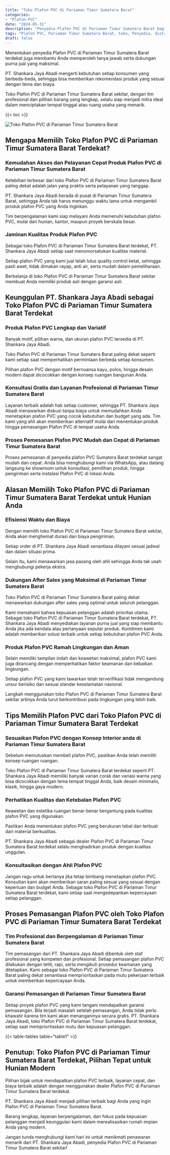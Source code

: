 ```yaml
---
title: "Toko Plafon PVC di Pariaman Timur Sumatera Barat"
categories: 
- "Plafon-PVC"
date: "2024-05-31"
description: "Penyedia Plafon PVC di Pariaman Timur Sumatera Barat bagi tempat tinggal, perkantoran, dan gerai. Material unggulan, beragam motif, warna menarik, beserta servis penempatan oleh tenaga ahli berpengalaman dan kepastian resmi!|Servis penyediaan Plafon PVC di Pariaman Timur Sumatera Barat bagi kebutuhan tempat tinggal, kantor, maupun gerai, dengan produk berkualitas dan penempatan oleh tenaga ahli berpengalaman dan jaminan resmi.|Solusi Plafon PVC di Pariaman Timur Sumatera Barat yang andal bagi rumah, kantor, serta gerai, bersama produk unggulan dan penempatan oleh tenaga ahli ahli serta garansi resmi.|Distribusi Plafon PVC di Pariaman Timur Sumatera Barat untuk hunian, perkantoran, serta toko, beserta material berkualitas dan penempatan ditangani oleh teknisi ahli, lengkap dengan kepastian resmi.}"
tags: "Plafon PVC, Pariaman Timur Sumatera Barat, toko, Penyedia, distributor"
draft: false
---
```


Menentukan penyedia Plafon PVC di Pariaman Timur Sumatera Barat terdekat juga membantu Anda memperoleh tanya jawab serta dukungan purna jual yang maksimal.

PT. Shankara Jaya Abadi mengerti kebutuhan setiap konsumen yang berbeda-beda, sehingga bisa memberikan rekomendasi produk yang sesuai dengan tema dan biaya.

Toko Plafon PVC di Pariaman Timur Sumatera Barat sekitar, dengan tim profesional dan pilihan barang yang lengkap, selalu siap menjadi mitra ideal dalam menciptakan tempat tinggal atau ruang usaha yang menarik.

{{< toc >}}

![Toko Plafon PVC di Pariaman Timur Sumatera Barat](/images/Plafon-PVC/Toko-Plafon-PVC-di-Pariaman-Timur-Sumatera-Barat.png)


## Mengapa Memilih Toko Plafon PVC di Pariaman Timur Sumatera Barat Terdekat?

### Kemudahan Akses dan Pelayanan Cepat Produk Plafon PVC di Pariaman Timur Sumatera Barat

Kelebihan terbesar dari toko Plafon PVC di Pariaman Timur Sumatera Barat paling dekat adalah jalan yang praktis serta pelayanan yang tanggap.

PT. Shankara Jaya Abadi berada di pusat di Pariaman Timur Sumatera Barat, sehingga Anda tak harus menunggu waktu lama untuk mengambil produk plafon PVC yang Anda inginkan.

Tim berpengalaman kami siap melayani Anda memenuhi kebutuhan plafon PVC, mulai dari hunian, kantor, maupun proyek berskala besar.

### Jaminan Kualitas Produk Plafon PVC

Sebagai toko Plafon PVC di Pariaman Timur Sumatera Barat terdekat, PT. Shankara Jaya Abadi setiap saat menomorsatukan kualitas material.

Setiap plafon PVC yang kami jual telah lulus quality control ketat, sehingga pasti awet, tidak dimakan rayap, anti air, serta mudah dalam pemeliharaan.

Berbelanja di toko Plafon PVC di Pariaman Timur Sumatera Barat sekitar membuat Anda memiliki produk asli dengan garansi asli.

## Keunggulan PT. Shankara Jaya Abadi sebagai Toko Plafon PVC di Pariaman Timur Sumatera Barat Terdekat

### Produk Plafon PVC Lengkap dan Variatif

Banyak motif, pilihan warna, dan ukuran plafon PVC tersedia di PT. Shankara Jaya Abadi.

Toko Plafon PVC di Pariaman Timur Sumatera Barat paling dekat seperti kami setiap saat memperhatikan permintaan berbeda setiap konsumen.

Pilihan plafon PVC dengan motif bernuansa kayu, polos, hingga desain modern dapat dicocokkan dengan konsep ruangan bangunan Anda.

### Konsultasi Gratis dan Layanan Profesional di Pariaman Timur Sumatera Barat

Layanan terbaik adalah hak setiap customer, sehingga PT. Shankara Jaya Abadi menawarkan diskusi tanpa biaya untuk memudahkan Anda menetapkan plafon PVC yang cocok kebutuhan dan budget yang ada. Tim kami yang ahli akan memberikan alternatif mulai dari menentukan produk hingga pemasangan Plafon PVC di tempat usaha Anda.

### Proses Pemesanan Plafon PVC Mudah dan Cepat di Pariaman Timur Sumatera Barat

Proses pemesanan di penyedia plafon PVC Sumatera Barat terdekat sangat mudah dan cepat. Anda bisa menghubungi kami via WhatsApp, atau datang langsung ke showroom untuk konsultasi, pemilihan produk, hingga pengiriman serta instalasi Plafon PVC di lokasi Anda.

## Alasan Memilih Toko Plafon PVC di Pariaman Timur Sumatera Barat Terdekat untuk Hunian Anda

### Efisiensi Waktu dan Biaya

Dengan memilih toko Plafon PVC di Pariaman Timur Sumatera Barat sekitar, Anda akan menghemat durasi dan biaya pengiriman.

Setiap order di PT. Shankara Jaya Abadi senantiasa dilayani sesuai jadwal dan dalam situasi prima.

Selain itu, kami menawarkan jasa pasang oleh ahli sehingga Anda tak usah menghubungi pekerja ekstra.

### Dukungan After Sales yang Maksimal di Pariaman Timur Sumatera Barat

Toko Plafon PVC di Pariaman Timur Sumatera Barat paling dekat menawarkan dukungan after sales yang optimal untuk seluruh pelanggan.

Kami memahami bahwa kepuasan pelanggan adalah prioritas utama. Sebagai toko Plafon PVC di Pariaman Timur Sumatera Barat terdekat, PT. Shankara Jaya Abadi menyediakan layanan purna jual yang siap membantu Anda jika ada kendala atau pertanyaan seputar produk. Komitmen kami adalah memberikan solusi terbaik untuk setiap kebutuhan plafon PVC Anda.

### Produk Plafon PVC Ramah Lingkungan dan Aman

Selain memiliki tampilan indah dan keawetan maksimal, plafon PVC kami juga dirancang dengan memperhatikan faktor keamanan dan kebaikan lingkungan.

Setiap plafon PVC yang kami tawarkan telah terverifikasi tidak mengandung unsur berisiko dan sesuai standar keselamatan nasional.

Langkah menggunakan toko Plafon PVC di Pariaman Timur Sumatera Barat sekitar artinya Anda turut berkontribusi pada lingkungan yang lebih baik.

## Tips Memilih Plafon PVC dari Toko Plafon PVC di Pariaman Timur Sumatera Barat Terdekat

### Sesuaikan Plafon PVC dengan Konsep Interior anda di Pariaman Timur Sumatera Barat

Sebelum memutuskan membeli plafon PVC, pastikan Anda telah memilih konsep ruangan ruangan.

Toko Plafon PVC di Pariaman Timur Sumatera Barat terdekat seperti PT. Shankara Jaya Abadi memiliki banyak varian corak dan variasi warna yang bisa dicocokkan dengan tema tempat tinggal Anda, baik desain minimalis, klasik, hingga gaya modern.

### Perhatikan Kualitas dan Ketebalan Plafon PVC

Keawetan dan estetika ruangan benar-benar bergantung pada kualitas plafon PVC yang digunakan.

Pastikan Anda menentukan plafon PVC yang berukuran tebal dan terbuat dari material berkualitas.

PT. Shankara Jaya Abadi sebagai dealer Plafon PVC di Pariaman Timur Sumatera Barat terdekat selalu menghadirkan produk dengan kualitas unggulan.

### Konsultasikan dengan Ahli Plafon PVC

Jangan ragu untuk bertanya jika tetap bimbang menetapkan plafon PVC. Konsultan kami akan memberikan saran paling sesuai yang sesuai dengan keperluan dan budget Anda. Sebagai toko Plafon PVC di Pariaman Timur Sumatera Barat terdekat, kami setiap saat mengedepankan kepercayaan setiap pelanggan.

## Proses Pemasangan Plafon PVC oleh Toko Plafon PVC di Pariaman Timur Sumatera Barat Terdekat

### Tim Profesional dan Berpengalaman di Pariaman Timur Sumatera Barat

Tim pemasangan dari PT. Shankara Jaya Abadi dibentuk oleh staf profesional yang kompeten dan profesional. Setiap pemasangan plafon PVC dilakukan dengan teliti, rapi, serta mengikuti prosedur keamanan yang ditetapkan. Kami sebagai toko Plafon PVC di Pariaman Timur Sumatera Barat paling dekat senantiasa memprioritaskan pada mutu pekerjaan terbaik untuk memberikan kepercayaan Anda.

### Garansi Pemasangan di Pariaman Timur Sumatera Barat

Setiap proyek plafon PVC yang kami tangani mendapatkan garansi pemasangan. Bila terjadi masalah setelah pemasangan, Anda tidak perlu khawatir karena tim kami akan menanganinya secara gratis. PT. Shankara Jaya Abadi, toko Plafon PVC di Pariaman Timur Sumatera Barat terdekat, setiap saat memprioritaskan mutu dan kepuasan pelanggan.

{{< table-tables table="table1" >}}

## Penutup: Toko Plafon PVC di Pariaman Timur Sumatera Barat Terdekat, Pilihan Tepat untuk Hunian Modern

Pilihan bijak untuk mendapatkan plafon PVC terbaik, layanan cepat, dan biaya terbaik adalah dengan menggunakan dealer Plafon PVC di Pariaman Timur Sumatera Barat terdekat.

PT. Shankara Jaya Abadi menjadi pilihan terbaik bagi Anda yang ingin Plafon PVC di Pariaman Timur Sumatera Barat.

Barang lengkap, layanan berpengalaman, dan fokus pada kepuasan pelanggan menjadi keunggulan kami dalam merealisasikan rumah impian Anda yang modern.

Jangan tunda menghubungi kami hari ini untuk menikmati penawaran menarik dari PT. Shankara Jaya Abadi, penyedia Plafon PVC di Pariaman Timur Sumatera Barat sekitar!